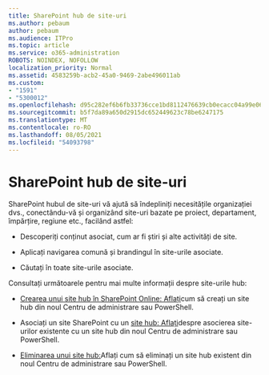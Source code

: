 ```yaml
---
title: SharePoint hub de site-uri
ms.author: pebaum
author: pebaum
ms.audience: ITPro
ms.topic: article
ms.service: o365-administration
ROBOTS: NOINDEX, NOFOLLOW
localization_priority: Normal
ms.assetid: 4583259b-acb2-45a0-9469-2abe496011ab
ms.custom:
- "1591"
- "5300012"
ms.openlocfilehash: d95c282ef6b6fb33736cce1bd8112476639cb0ecacc04a99e06869bf3feb830f
ms.sourcegitcommit: b5f7da89a650d2915dc652449623c78be6247175
ms.translationtype: MT
ms.contentlocale: ro-RO
ms.lasthandoff: 08/05/2021
ms.locfileid: "54093798"
---
```

# <a name="sharepoint-hub-sites-overview"></a>SharePoint hub de site-uri

SharePoint hubul de site-uri vă ajută să îndepliniți necesitățile organizației dvs., conectându-vă și organizând site-uri bazate pe proiect, departament, împărțire, regiune etc., facilând astfel:

- Descoperiți conținut asociat, cum ar fi știri și alte activități de site.

- Aplicați navigarea comună și brandingul în site-urile asociate. 

- Căutați în toate site-urile asociate.

Consultați următoarele pentru mai multe informații despre site-urile hub:
- [Crearea unui site hub în SharePoint Online: Aflați](https://docs.microsoft.com/sharepoint/create-hub-site)cum să creați un site hub din noul Centru de administrare sau PowerShell.

- Asociați un site SharePoint cu un [site hub: Aflați](https://support.office.com/article/associate-a-sharepoint-site-with-a-hub-site-ae0009fd-af04-4d3d-917d-88edb43efc05)despre asocierea site-urilor existente cu un site hub din noul Centru de administrare sau PowerShell.

- [Eliminarea unui site hub:](https://docs.microsoft.com/sharepoint/remove-hub-site)Aflați cum să eliminați un site hub existent din noul Centru de administrare sau PowerShell.

